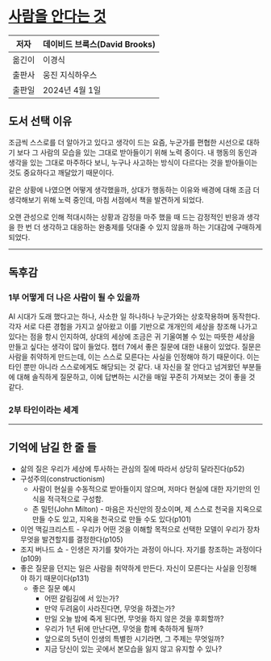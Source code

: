 # [사람을 안다는 것](https://product.kyobobook.co.kr/detail/S000212798435)

| 저자   | 데이비드 브룩스(David Brooks) |
| ---- | ---------------------- |
| 옮긴이  | 이경식                    |
| 출판사  | 웅진 지식하우스               |
| 출판일  | 2024년 4월 1일            |

## 도서 선택 이유

조금씩 스스로를 더 알아가고 있다고 생각이 드는 요즘, 누군가를 편협한 시선으로 대하기 보다 그 사람의 모습을 있는 그대로 받아들이기 위해 노력 중이다. 내 행동의 동인과 생각을 있는 그대로 마주하다 보니, 누구나 사고하는 방식이 다르다는 것을 받아들이는 것도 중요하다고 깨달았기 때문이다.

같은 상황에 나였으면 어떻게 생각했을까, 상대가 행동하는 이유와 배경에 대해 조금 더 생각해보기 위해 노력 중인데, 마침 서점에서 책을 발견하게 되었다. 

오랜 관성으로 인해 적대시하는 상황과 감정을 마주 했을 때 드는 감정적인 반응과 생각을 한 번 더 생각하고 대응하는 완충제를 덧대줄 수 있지 않을까 하는 기대감에 구매하게 되었다.

---

## 독후감

### 1부 어떻게 더 나은 사람이 될 수 있을까
 AI 시대가 도래 했다고는 하나, 사소한 일 하나하나 누군가와는 상호작용하며 동작한다. 각자 서로 다른 경험을 가지고 살아왔고 이를 기반으로 개개인의 세상을 창조해 나가고 있다는 점을 항시 인지하여, 상대의 세상에 조금은 귀 기울여볼 수 있는 따뜻한 세상을 만들고 싶다는 생각이 많이 들었다. 챕터 7에서 좋은 질문에 대한 내용이 있었다. 질문은 사람을 취약하게 만드는데, 이는 스스로 모른다는 사실을 인정해야 하기 때문이다. 이는 타인 뿐만 아니라 스스로에게도 해당되는 것 같다. 내 자신을 잘 안다고 넘겨왔던 부분들에 대해 솔직하게 질문하고, 이에 답변하는 시간을 매일 꾸준히 가져보는 것이 좋을 것 같다.

### 2부 타인이라는 세계

---

## 기억에 남길 한 줄 들

- 삶의 질은 우리가 세상에 투사하는 관심의 질에 따라서 상당히 달라진다(p52)
- 구성주의(constructionism)
	- 사람이 현실을 수동적으로 받아들이지 않으며, 저마다 현실에 대한 자기만의 인식을 적극적으로 구성함.
	- 존 밀턴(John Milton) - 마음은 자신만의 장소이며, 제 스스로 천국을 지옥으로 만들 수도 있고, 지옥을 천국으로 만들 수도 있다(p101)
- 이언 맥길크리스트 - 우리가 어떤 것을 이해할 목적으로 선택한 모델이 우리가 장차 무엇을 발견할지를 결정한다(p105)
- 조지 버나드 쇼 - 인생은 자기를 찾아가는 과정이 아니다. 자기를 창조하는 과정이다(p109)
- 좋은 질문을 던지는 일은 사람을 취약하게 만든다. 자신이 모른다는 사실을 인정해야 하기 때문이다(p131)
	- 좋은 질문 예시
		- 어떤 갈림길에 서 있는가?
		- 만약 두려움이 사라진다면, 무엇을 하겠는가?
		- 만일 오늘 밤에 죽게 된다면, 무엇을 하지 않은 것을 후회할까?
		- 우리가 1년 뒤에 만난다면, 무엇을 함께 축하하게 될까?
		- 앞으로의 5년이 인생의 특별한 시기라면, 그 주제는 무엇일까?
		- 지금 당신이 있는 곳에서 본모습을 잃지 않고 유지할 수 있나?